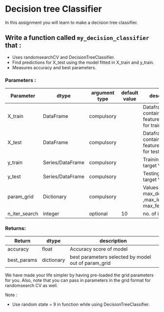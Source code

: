 # Decision tree Classifier

In this assignment you will learn to make a decision tree classifier.

## Write a function called `my_decision_classifier` that :
- Uses randomsearchCV and DecisionTreeClassifier.  
- Find predictions for X_test using the model fitted in X_train and y_train.
- Measures accuracy and best parameters.

### Parameters :

| Parameter | dtype | argument type | default value | description |
| --- | --- | --- | --- | --- |
| X_train | DataFrame | compulsory | | Dataframe containing feature variables for training|
| X_test | DataFrame | compulsory | | Dataframe containing feature variables for testing|
| y_train | Series/DataFrame | compulsory | | Training dataset target Variable |
| y_test | Series/DataFrame | compulsory | | Testing dataset target Variable |
| param_grid | Dictionary | compulsory | | Values for max_depth ,max_leaf_nodes, max_features |
| n_iter_search | integer | optional | 10 | no. of iterations |


### Returns:

| Return | dtype | description |
| --- | --- | --- |
| accuracy | float |Accuracy score of model |
| best_params| dictionary | best parameters selected by model out of param_grid |


We have made your life simpler by having pre-loaded the grid parameters for you. Also, note that you can pass in parameters in the grid format for randomsearch CV as well.

Note :
- Use random state = 9 in function while using DecisionTreeClassifier.
